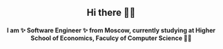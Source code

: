 ## <div align="center"> Hi there ✌🏻 </div>
#### <div align="center"> I am ✨ Software Engineer ✨ from Moscow, currently studying at Higher School of Economics, Faculcy of Computer Science 👩‍💻 </div>

<!--
**alkmnd/alkmnd** is a ✨ _special_ ✨ repository because its `README.md` (this file) appears on your GitHub profile.

Here are some ideas to get you started:

- 🔭 I’m currently working on ...
- 🌱 I’m currently learning ...
- 👯 I’m looking to collaborate on ...
- 🤔 I’m looking for help with ...
- 💬 Ask me about ...
- 📫 How to reach me: ...
- 😄 Pronouns: ...
- ⚡ Fun fact: ...
-->
